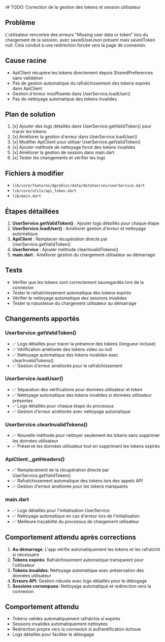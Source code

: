 r# TODO: Correction de la gestion des tokens et session utilisateur

## Problème
L'utilisateur rencontre des erreurs "Missing user data or token" lors du chargement de la session, avec savedUserJson présent mais savedToken null. Cela conduit à une redirection forcée vers la page de connexion.

## Cause racine
- ApiClient récupère les tokens directement depuis SharedPreferences sans validation
- Pas de gestion automatique du rafraîchissement des tokens expirés dans ApiClient
- Gestion d'erreur insuffisante dans UserService.loadUser()
- Pas de nettoyage automatique des tokens invalides

## Plan de solution
1. [x] Ajouter des logs détaillés dans UserService.getValidToken() pour tracer les tokens
2. [x] Améliorer la gestion d'erreur dans UserService.loadUser()
3. [x] Modifier ApiClient pour utiliser UserService.getValidToken()
4. [x] Ajouter méthode de nettoyage forcé des tokens invalides
5. [x] Améliorer la gestion de session dans main.dart
6. [x] Tester les changements et vérifier les logs

## Fichiers à modifier
- `lib/core/features/Agrobloc/data/dataSources/userService.dart`
- `lib/core/utils/api_token.dart`
- `lib/main.dart`

## Étapes détaillées
1. **UserService.getValidToken()** : Ajouter logs détaillés pour chaque étape
2. **UserService.loadUser()** : Améliorer gestion d'erreur et nettoyage automatique
3. **ApiClient** : Remplacer récupération directe par UserService.getValidToken()
4. **UserService** : Ajouter méthode clearInvalidTokens()
5. **main.dart** : Améliorer gestion du chargement utilisateur au démarrage

## Tests
- Vérifier que les tokens sont correctement sauvegardés lors de la connexion
- Tester le rafraîchissement automatique des tokens expirés
- Vérifier le nettoyage automatique des sessions invalides
- Tester la robustesse du chargement utilisateur au démarrage

## Changements apportés

### UserService.getValidToken()
- ✅ Logs détaillés pour tracer la présence des tokens (longueur incluse)
- ✅ Vérification améliorée des tokens vides ou null
- ✅ Nettoyage automatique des tokens invalides avec clearInvalidTokens()
- ✅ Gestion d'erreur améliorée pour le rafraîchissement

### UserService.loadUser()
- ✅ Séparation des vérifications pour données utilisateur et token
- ✅ Nettoyage automatique des tokens invalides si données utilisateur présentes
- ✅ Logs détaillés pour chaque étape du processus
- ✅ Gestion d'erreur améliorée avec nettoyage automatique

### UserService.clearInvalidTokens()
- ✅ Nouvelle méthode pour nettoyer seulement les tokens sans supprimer les données utilisateur
- ✅ Préserve les données utilisateur tout en supprimant les tokens expirés

### ApiClient._getHeaders()
- ✅ Remplacement de la récupération directe par UserService.getValidToken()
- ✅ Rafraîchissement automatique des tokens lors des appels API
- ✅ Gestion d'erreur améliorée pour les tokens manquants

### main.dart
- ✅ Logs détaillés pour l'initialisation UserService
- ✅ Nettoyage automatique en cas d'erreur lors de l'initialisation
- ✅ Meilleure traçabilité du processus de chargement utilisateur

## Comportement attendu après corrections
1. **Au démarrage**: L'app vérifie automatiquement les tokens et les rafraîchit si nécessaire
2. **Tokens expirés**: Rafraîchissement automatique transparent pour l'utilisateur
3. **Tokens invalides**: Nettoyage automatique avec préservation des données utilisateur
4. **Erreurs API**: Gestion robuste avec logs détaillés pour le débogage
5. **Sessions corrompues**: Nettoyage automatique et redirection vers la connexion

## Comportement attendu
- Tokens valides automatiquement rafraîchis si expirés
- Sessions invalides automatiquement nettoyées
- Redirection propre vers la connexion si authentification échoue
- Logs détaillés pour faciliter le débogage
